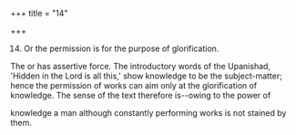 +++
title = "14"

+++


14. Or the permission is for the purpose of glorification.

The or has assertive force. The introductory words of the Upanishad, 'Hidden in the Lord is all this,' show knowledge to be the subject-matter; hence the permission of works can aim only at the glorification of knowledge. The sense of the text therefore is--owing to the power of

knowledge a man although constantly performing works is not stained by them.

